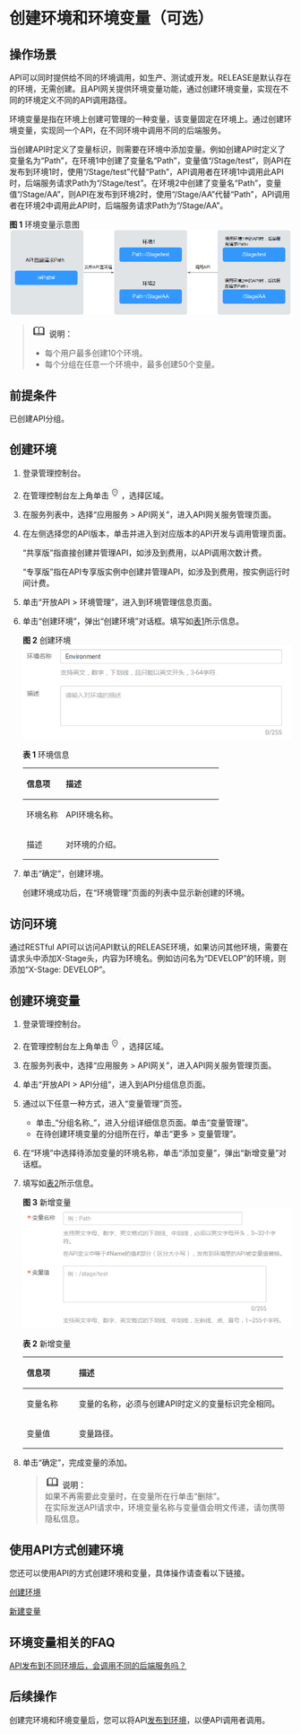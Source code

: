 # 创建环境和环境变量（可选）<a name="apig-zh-ug-180307004"></a>

## 操作场景<a name="section1731012541118"></a>

API可以同时提供给不同的环境调用，如生产、测试或开发。RELEASE是默认存在的环境，无需创建。且API网关提供环境变量功能，通过创建环境变量，实现在不同的环境定义不同的API调用路径。

环境变量是指在环境上创建可管理的一种变量，该变量固定在环境上。通过创建环境变量，实现同一个API，在不同环境中调用不同的后端服务。

当创建API时定义了变量标识，则需要在环境中添加变量。例如创建API时定义了变量名为“Path”，在环境1中创建了变量名“Path”，变量值“/Stage/test”，则API在发布到环境1时，使用“/Stage/test”代替“Path”，API调用者在环境1中调用此API时，后端服务请求Path为“/Stage/test”。在环境2中创建了变量名“Path”，变量值“/Stage/AA”，则API在发布到环境2时，使用“/Stage/AA”代替“Path”，API调用者在环境2中调用此API时，后端服务请求Path为“/Stage/AA”。

**图 1**  环境变量示意图<a name="fig4908121520287"></a>  
![](figures/环境变量示意图.png "环境变量示意图")

>![](public_sys-resources/icon-note.gif) **说明：**   
>-   每个用户最多创建10个环境。  
>-   每个分组在任意一个环境中，最多创建50个变量。  

## 前提条件<a name="section16904951184510"></a>

已创建API分组。

## 创建环境<a name="section8731554122615"></a>

1.  登录管理控制台。
2.  在管理控制台左上角单击![](figures/icon-region.png)，选择区域。
3.  在服务列表中，选择“应用服务 \> API网关”，进入API网关服务管理页面。
4.  在左侧选择您的API版本，单击并进入到对应版本的API开发与调用管理页面。

    “共享版”指直接创建并管理API，如涉及到费用，以API调用次数计费。

    “专享版”指在API专享版实例中创建并管理API，如涉及到费用，按实例运行时间计费。

5.  单击“开放API \> 环境管理”，进入到环境管理信息页面。
6.  单击“创建环境”，弹出“创建环境”对话框。填写如[表1](#table195413315428)所示信息。

    **图 2**  创建环境<a name="fig51011271144"></a>  
    ![](figures/创建环境.png "创建环境")

    **表 1**  环境信息

    <a name="table195413315428"></a>
    <table><thead align="left"><tr id="row45523384220"><th class="cellrowborder" valign="top" width="20%" id="mcps1.2.3.1.1"><p id="p65563314423"><a name="p65563314423"></a><a name="p65563314423"></a>信息项</p>
    </th>
    <th class="cellrowborder" valign="top" width="80%" id="mcps1.2.3.1.2"><p id="p356183311427"><a name="p356183311427"></a><a name="p356183311427"></a>描述</p>
    </th>
    </tr>
    </thead>
    <tbody><tr id="row1156183364219"><td class="cellrowborder" valign="top" width="20%" headers="mcps1.2.3.1.1 "><p id="p105616333427"><a name="p105616333427"></a><a name="p105616333427"></a>环境名称</p>
    </td>
    <td class="cellrowborder" valign="top" width="80%" headers="mcps1.2.3.1.2 "><p id="p1656123374219"><a name="p1656123374219"></a><a name="p1656123374219"></a>API环境名称。</p>
    </td>
    </tr>
    <tr id="row14879114316433"><td class="cellrowborder" valign="top" width="20%" headers="mcps1.2.3.1.1 "><p id="p12880154304320"><a name="p12880154304320"></a><a name="p12880154304320"></a>描述</p>
    </td>
    <td class="cellrowborder" valign="top" width="80%" headers="mcps1.2.3.1.2 "><p id="p48801043134312"><a name="p48801043134312"></a><a name="p48801043134312"></a>对环境的介绍。</p>
    </td>
    </tr>
    </tbody>
    </table>

7.  单击“确定”，创建环境。

    创建环境成功后，在“环境管理”页面的列表中显示新创建的环境。


## 访问环境<a name="section211711491225"></a>

通过RESTful API可以访问API默认的RELEASE环境，如果访问其他环境，需要在请求头中添加X-Stage头，内容为环境名。例如访问名为“DEVELOP”的环境，则添加“X-Stage: DEVELOP”。

## 创建环境变量<a name="section55767346015"></a>

1.  登录管理控制台。
2.  在管理控制台左上角单击![](figures/icon-region.png)，选择区域。
3.  在服务列表中，选择“应用服务 \> API网关”，进入API网关服务管理页面。
4.  单击“开放API \> API分组”，进入到API分组信息页面。
5.  通过以下任意一种方式，进入“变量管理”页签。
    -   单击_“分组名称_”，进入分组详细信息页面。单击“变量管理”。
    -   在待创建环境变量的分组所在行，单击“更多 \> 变量管理”。

6.  在“环境”中选择待添加变量的环境名称，单击“添加变量”，弹出“新增变量”对话框。
7.  填写如[表2](#table179600199520)所示信息。

    **图 3**  新增变量<a name="fig256419538210"></a>  
    ![](figures/新增变量.png "新增变量")

    **表 2**  新增变量

    <a name="table179600199520"></a>
    <table><thead align="left"><tr id="row209601419855"><th class="cellrowborder" valign="top" width="20%" id="mcps1.2.3.1.1"><p id="p7404447152"><a name="p7404447152"></a><a name="p7404447152"></a>信息项</p>
    </th>
    <th class="cellrowborder" valign="top" width="80%" id="mcps1.2.3.1.2"><p id="p49601519256"><a name="p49601519256"></a><a name="p49601519256"></a>描述</p>
    </th>
    </tr>
    </thead>
    <tbody><tr id="row9961119151"><td class="cellrowborder" valign="top" width="20%" headers="mcps1.2.3.1.1 "><p id="p1540474718515"><a name="p1540474718515"></a><a name="p1540474718515"></a>变量名称</p>
    </td>
    <td class="cellrowborder" valign="top" width="80%" headers="mcps1.2.3.1.2 "><p id="p196161919510"><a name="p196161919510"></a><a name="p196161919510"></a>变量的名称，必须与创建API时定义的变量标识完全相同。</p>
    </td>
    </tr>
    <tr id="row139611919855"><td class="cellrowborder" valign="top" width="20%" headers="mcps1.2.3.1.1 "><p id="p740419471157"><a name="p740419471157"></a><a name="p740419471157"></a>变量值</p>
    </td>
    <td class="cellrowborder" valign="top" width="80%" headers="mcps1.2.3.1.2 "><p id="p119612197510"><a name="p119612197510"></a><a name="p119612197510"></a>变量路径。</p>
    </td>
    </tr>
    </tbody>
    </table>

8.  单击“确定”，完成变量的添加。

    >![](public_sys-resources/icon-note.gif) **说明：**   
    >如果不再需要此变量时，在变量所在行单击“删除”。  
    >在实际发送API请求中，环境变量名称与变量值会明文传递，请勿携带隐私信息。  


## 使用API方式创建环境<a name="section7546754133419"></a>

您还可以使用API的方式创建环境和变量，具体操作请查看以下链接。

[创建环境](https://support.huaweicloud.com/api-apig/apig-zh-api-180713052.html)

[新建变量](https://support.huaweicloud.com/api-apig/apig-zh-api-180713058.html)

## 环境变量相关的FAQ<a name="section143731310144216"></a>

[API发布到不同环境后，会调用不同的后端服务吗？](https://support.huaweicloud.com/apig_faq/apig-zh-faq-181016019.html)

## 后续操作<a name="section9914172616511"></a>

创建完环境和环境变量后，您可以将API[发布到环境](发布API.md)，以便API调用者调用。

